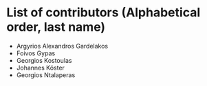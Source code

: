 # List of contributors (Alphabetical order, last name)

- Argyrios Alexandros Gardelakos
- Foivos Gypas
- Georgios Kostoulas
- Johannes Köster
- Georgios Ntalaperas
